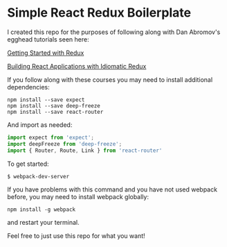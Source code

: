 # Simple React Redux Boilerplate

I created this repo for the purposes of following along with Dan Abromov's egghead tutorials seen here:

[Getting Started with Redux](https://egghead.io/courses/getting-started-with-redux)

[Building React Applications with Idiomatic Redux](https://egghead.io/courses/building-react-applications-with-idiomatic-redux)

If you follow along with these courses you may need to install additional dependencies:

```
npm install --save expect
npm install --save deep-freeze
npm install --save react-router
```

And import as needed:

```javascript
import expect from 'expect';
import deepFreeze from 'deep-freeze';
import { Router, Route, Link } from 'react-router'
```

To get started:

```
$ webpack-dev-server
```

If you have problems with this command and you have not used webpack before, you may need to install webpack globally:

```
npm install -g webpack
```

and restart your terminal.

Feel free to just use this repo for what you want!
